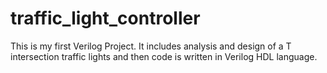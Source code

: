 # traffic_light_controller
This is my first Verilog Project. It includes analysis and design of a T intersection traffic lights and then code is written in Verilog HDL language.
